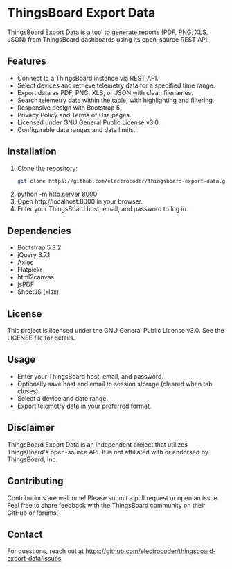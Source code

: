 # ThingsBoard Export Data
ThingsBoard Export Data is a tool to generate reports (PDF, PNG, XLS, JSON) from ThingsBoard dashboards using its open-source REST API.

## Features
- Connect to a ThingsBoard instance via REST API.
- Select devices and retrieve telemetry data for a specified time range.
- Export data as PDF, PNG, XLS, or JSON with clean filenames.
- Search telemetry data within the table, with highlighting and filtering.
- Responsive design with Bootstrap 5.
- Privacy Policy and Terms of Use pages.
- Licensed under GNU General Public License v3.0.
- Configurable date ranges and data limits.

## Installation
1. Clone the repository:
   ```bash
   git clone https://github.com/electrocoder/thingsboard-export-data.git
2. python -m http.server 8000
3. Open http://localhost:8000 in your browser.
4. Enter your ThingsBoard host, email, and password to log in.

## Dependencies
* Bootstrap 5.3.2
* jQuery 3.7.1
* Axios
* Flatpickr
* html2canvas
* jsPDF
* SheetJS (xlsx)

## License
This project is licensed under the GNU General Public License v3.0. See the LICENSE file for details.

## Usage
* Enter your ThingsBoard host, email, and password.
* Optionally save host and email to session storage (cleared when tab closes).
* Select a device and date range.
* Export telemetry data in your preferred format.

## Disclaimer
ThingsBoard Export Data is an independent project that utilizes ThingsBoard's open-source API. It is not affiliated with or endorsed by ThingsBoard, Inc.

## Contributing
Contributions are welcome! Please submit a pull request or open an issue.
Feel free to share feedback with the ThingsBoard community on their GitHub or forums!

## Contact
For questions, reach out at https://github.com/electrocoder/thingsboard-export-data/issues




